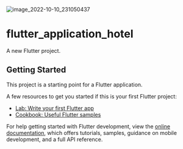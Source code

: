 ![image_2022-10-10_231050437](https://user-images.githubusercontent.com/111181152/194924036-7e822058-2c50-45a4-af96-e033b2539dfe.png)
# flutter_application_hotel

A new Flutter project.

## Getting Started

This project is a starting point for a Flutter application.

A few resources to get you started if this is your first Flutter project:

- [Lab: Write your first Flutter app](https://docs.flutter.dev/get-started/codelab)
- [Cookbook: Useful Flutter samples](https://docs.flutter.dev/cookbook)

For help getting started with Flutter development, view the
[online documentation](https://docs.flutter.dev/), which offers tutorials,
samples, guidance on mobile development, and a full API reference.
